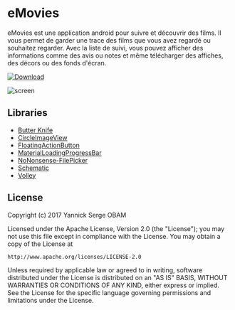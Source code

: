 # eMovies
eMovies est une application android pour suivre et découvrir des films. Il vous permet de garder une trace des films que vous avez regardé ou souhaitez regarder. Avec la liste de suivi, vous pouvez afficher des informations comme des avis ou notes et même télécharger des affiches, des décors ou des fonds d'écran.

[![Download][1]][2]

[1]: ../master/art/google-play-badge.png
[2]: https://play.google.com/store/apps/details?id=com.gdgebolowa.watchlist

![screen](../master/art/screen.jpg)


## Libraries

* [Butter Knife](https://github.com/JakeWharton/butterknife)
* [CircleImageView](https://github.com/hdodenhof/CircleImageView)
* [FloatingActionButton](https://github.com/Clans/FloatingActionButton)
* [MaterialLoadingProgressBar](https://github.com/lsjwzh/MaterialLoadingProgressBar)
* [NoNonsense-FilePicker](https://github.com/spacecowboy/NoNonsense-FilePicker)
* [Schematic](https://github.com/SimonVT/schematic)
* [Volley](http://developer.android.com/training/volley/index.html)


## License

Copyright (c) 2017 Yannick Serge OBAM

Licensed under the Apache License, Version 2.0 (the "License");
you may not use this file except in compliance with the License.
You may obtain a copy of the License at

    http://www.apache.org/licenses/LICENSE-2.0

Unless required by applicable law or agreed to in writing, software
distributed under the License is distributed on an "AS IS" BASIS,
WITHOUT WARRANTIES OR CONDITIONS OF ANY KIND, either express or implied.
See the License for the specific language governing permissions and
limitations under the License.
